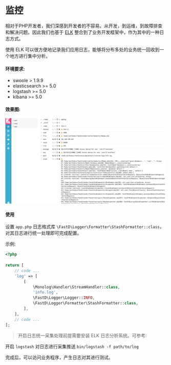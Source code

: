 # 监控

相对于PHP开发者，我们深感到开发者的不容易。从开发，到运维，到故障排查和解决问题。因此我们也基于 [ELK](https://www.elastic.co/) 整合到了业务开发框架中，作为其中的一种日志方式。

使用 ELK 可以很方便地记录我们应用日志，能够将分布多处的业务统一回收到一个地方进行集中分析。

#### 环境要求:

* swoole > 1.9.9
* elasticsearch >= 5.0
* logstash >= 5.0
* kibana >= 5.0

#### 效果图:  

![](../assets/elk.jpg)

#### 使用

设置 `app.php` 日志格式库 `\FastD\Logger\Formatter\StashFormatter::class`，对其日志进行统一处理即可完成配置。

示例:
 
```php
<?php

return [
    // code ...
    'log' => [
        [
            \Monolog\Handler\StreamHandler::class,
            'info.log',
            \FastD\Logger\Logger::INFO,
            \FastD\Logger\Formatter\StashFormatter::class,
        ],
    ],
    // code ...
];
```

> 开启日志统一采集处理前提需要安装 ELK 日志分析系统。可参考: [](https://kibana.logstash.es/content/logstash/get-start/install.html)

开启 `logstash` 对日志进行采集推送 `bin/logstash -f path/to/log`

完成后，可以访问业务程序，产生日志对其进行测试。
